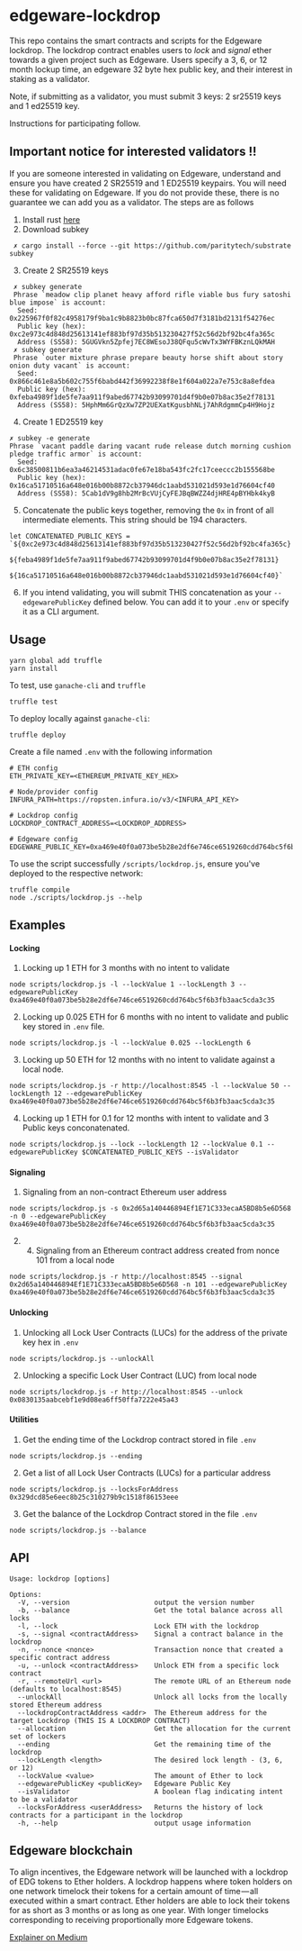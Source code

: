 # edgeware-lockdrop
This repo contains the smart contracts and scripts for the Edgeware lockdrop. The lockdrop contract enables users to _lock_ and _signal_ ether towards a given project such as Edgeware. Users specify a 3, 6, or 12 month lockup time, an edgeware 32 byte hex public key, and their interest in staking as a validator. 

Note, if submitting as a validator, you must submit 3 keys: 2 sr25519 keys and 1 ed25519 key. 

Instructions for participating follow.

## Important notice for interested validators !!
If you are someone interested in validating on Edgeware, understand and ensure you have created 2 SR25519 and 1 ED25519 keypairs. You will need these for validating on Edgeware. If you do not provide these, there is no guarantee we can add you as a validator. The steps are as follows
1. Install rust [here](https://doc.rust-lang.org/cargo/getting-started/installation.html)
2. Download subkey
```
 ✗ cargo install --force --git https://github.com/paritytech/substrate subkey
```
3. Create 2 SR25519 keys
```
 ✗ subkey generate
 Phrase `meadow clip planet heavy afford rifle viable bus fury satoshi blue impose` is account:
  Seed: 0x225967f0f82c4958179f9ba1c9b8823b0bc87fca650d7f3181bd2131f54276ec
  Public key (hex): 0xc2e973c4d848d25613141ef883bf97d35b513230427f52c56d2bf92bc4fa365c
  Address (SS58): 5GUGVkn5Zpfej7EC8WEsoJ38QFqu5cWvTx3WYFBKznLQkMAH
 ✗ subkey generate
 Phrase `outer mixture phrase prepare beauty horse shift about story onion duty vacant` is account:
  Seed: 0x866c461e8a5b602c755f6babd442f36992238f8e1f604a022a7e753c8a8efdea
  Public key (hex): 0xfeba4989f1de5fe7aa911f9abed67742b93099701d4f9b0e07b8ac35e2f78131
  Address (SS58): 5HphMm6GrQzXw7ZP2UEXatKgusbhNLj7AhRdgmmCp4H9Hojz
```
4. Create 1 ED25519 key
```
✗ subkey -e generate
Phrase `vacant paddle daring vacant rude release dutch morning cushion pledge traffic armor` is account:
  Seed: 0x6c38500811b6ea3a46214531adac0fe67e18ba543fc2fc17ceeccc2b155568be
  Public key (hex): 0x16ca51710516a648e016b00b8872cb37946dc1aabd531021d593e1d76604cf40
  Address (SS58): 5Cab1dV9g8hb2MrBcVUjCyFEJBqBWZZ4djHRE4pBYHbk4kyB
```
5. Concatenate the public keys together, removing the `0x` in front of all intermediate elements. This string should be 194 characters.
```
let CONCATENATED_PUBLIC_KEYS = `${0xc2e973c4d848d25613141ef883bf97d35b513230427f52c56d2bf92bc4fa365c}
                                ${feba4989f1de5fe7aa911f9abed67742b93099701d4f9b0e07b8ac35e2f78131}
                                ${16ca51710516a648e016b00b8872cb37946dc1aabd531021d593e1d76604cf40}`
```
6. If you intend validating, you will submit THIS concatenation as your `--edgewarePublicKey` defined below. You can add it to your `.env` or specify it as a CLI argument.

## Usage
```
yarn global add truffle
yarn install
```
To test, use `ganache-cli` and `truffle`
```
truffle test
```
To deploy locally against `ganache-cli`:
```
truffle deploy
```
Create a file named `.env` with the following information
```
# ETH config
ETH_PRIVATE_KEY=<ETHEREUM_PRIVATE_KEY_HEX>

# Node/provider config
INFURA_PATH=https://ropsten.infura.io/v3/<INFURA_API_KEY>

# Lockdrop config
LOCKDROP_CONTRACT_ADDRESS=<LOCKDROP_ADDRESS>

# Edgeware config
EDGEWARE_PUBLIC_KEY=0xa469e40f0a073be5b28e2df6e746ce6519260cdd764bc5f6b3fb3aac5cda3c35
```

To use the script successfully `/scripts/lockdrop.js`, ensure you've deployed to the respective network:
```
truffle compile
node ./scripts/lockdrop.js --help
```
## Examples
#### Locking
1. Locking up 1 ETH for 3 months with no intent to validate
```
node scripts/lockdrop.js -l --lockValue 1 --lockLength 3 --edgewarePublicKey 0xa469e40f0a073be5b28e2df6e746ce6519260cdd764bc5f6b3fb3aac5cda3c35
```
2. Locking up 0.025 ETH for 6 months with no intent to validate and public key stored in `.env` file.
```
node scripts/lockdrop.js -l --lockValue 0.025 --lockLength 6
```
3. Locking up 50 ETH for 12 months with no intent to validate against a local node.
```
node scripts/lockdrop.js -r http://localhost:8545 -l --lockValue 50 --lockLength 12 --edgewarePublicKey 0xa469e40f0a073be5b28e2df6e746ce6519260cdd764bc5f6b3fb3aac5cda3c35
```
4. Locking up 1 ETH for 0.1 for 12 months with intent to validate and 3 Public keys conconatenated.
```
node scripts/lockdrop.js --lock --lockLength 12 --lockValue 0.1 --edgewarePublicKey $CONCATENATED_PUBLIC_KEYS --isValidator
```

#### Signaling
1. Signaling from an non-contract Ethereum user address
```
node scripts/lockdrop.js -s 0x2d65a140446894Ef1E71C333ecaA5BD8b5e6D568 -n 0 --edgewarePublicKey 0xa469e40f0a073be5b28e2df6e746ce6519260cdd764bc5f6b3fb3aac5cda3c35
```
2. 4. Signaling from an Ethereum contract address created from nonce 101 from a local node
```
node scripts/lockdrop.js -r http://localhost:8545 --signal 0x2d65a140446894Ef1E71C333ecaA5BD8b5e6D568 -n 101 --edgewarePublicKey 0xa469e40f0a073be5b28e2df6e746ce6519260cdd764bc5f6b3fb3aac5cda3c35
```

#### Unlocking
1. Unlocking all Lock User Contracts (LUCs) for the address of the private key hex in `.env`
```
node scripts/lockdrop.js --unlockAll
```
2. Unlocking a specific Lock User Contract (LUC) from local node
```
node scripts/lockdrop.js -r http://localhost:8545 --unlock 0x0830135aabcebf1e9d08ea6ff50ffa7222e45a43
```

#### Utilities
1. Get the ending time of the Lockdrop contract stored in file `.env`
```
node scripts/lockdrop.js --ending
```
2. Get a list of all Lock User Contracts (LUCs) for a particular address
```
node scripts/lockdrop.js --locksForAddress 0x329dcd85e6eec8b25c310279b9c1518f86153eee
```
3. Get the balance of the Lockdrop Contract stored in the file `.env`
```
node scripts/lockdrop.js --balance
```
## API
```
Usage: lockdrop [options]

Options:
  -V, --version                     output the version number
  -b, --balance                     Get the total balance across all locks
  -l, --lock                        Lock ETH with the lockdrop
  -s, --signal <contractAddress>    Signal a contract balance in the lockdrop
  -n, --nonce <nonce>               Transaction nonce that created a specific contract address
  -u, --unlock <contractAddress>    Unlock ETH from a specific lock contract
  -r, --remoteUrl <url>             The remote URL of an Ethereum node (defaults to localhost:8545)
  --unlockAll                       Unlock all locks from the locally stored Ethereum address
  --lockdropContractAddress <addr>  The Ethereum address for the target Lockdrop (THIS IS A LOCKDROP CONTRACT)
  --allocation                      Get the allocation for the current set of lockers
  --ending                          Get the remaining time of the lockdrop
  --lockLength <length>             The desired lock length - (3, 6, or 12)
  --lockValue <value>               The amount of Ether to lock
  --edgewarePublicKey <publicKey>   Edgeware Public Key
  --isValidator                     A boolean flag indicating intent to be a validator
  --locksForAddress <userAddress>   Returns the history of lock contracts for a participant in the lockdrop
  -h, --help                        output usage information

```


## Edgeware blockchain
To align incentives, the Edgeware network will be launched with a lockdrop of EDG tokens to Ether holders. A lockdrop happens where token holders on one network timelock their tokens for a certain amount of time — all executed within a smart contract. Ether holders are able to lock their tokens for as short as 3 months or as long as one year. With longer timelocks corresponding to receiving proportionally more Edgeware tokens.

[Explainer on Medium](https://medium.com/commonwealth-labs/whats-in-a-lockdrop-194218a180ca)
